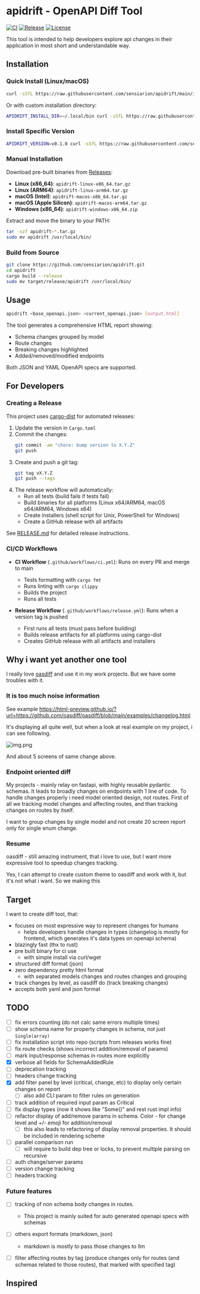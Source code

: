 # apidrift - OpenAPI Diff Tool

[![CI](https://github.com/sensiarion/apidrift/workflows/CI/badge.svg)](https://github.com/sensiarion/apidrift/actions)
[![Release](https://github.com/sensiarion/apidrift/workflows/Release/badge.svg)](https://github.com/sensiarion/apidrift/releases)
[![License](https://img.shields.io/badge/license-Apache--2.0-blue.svg)](LICENSE)

This tool is intended to help developers explore api changes in their application in most short and understandable way.

## Installation

### Quick Install (Linux/macOS)

```bash
curl -sSfL https://raw.githubusercontent.com/sensiarion/apidrift/main/install.sh | bash
```

Or with custom installation directory:

```bash
APIDRIFT_INSTALL_DIR=~/.local/bin curl -sSfL https://raw.githubusercontent.com/sensiarion/apidrift/main/install.sh | bash
```

### Install Specific Version

```bash
APIDRIFT_VERSION=v0.1.0 curl -sSfL https://raw.githubusercontent.com/sensiarion/apidrift/main/install.sh | bash
```

### Manual Installation

Download pre-built binaries from [Releases](https://github.com/sensiarion/apidrift/releases):

- **Linux (x86_64)**: `apidrift-linux-x86_64.tar.gz`
- **Linux (ARM64)**: `apidrift-linux-arm64.tar.gz`
- **macOS (Intel)**: `apidrift-macos-x86_64.tar.gz`
- **macOS (Apple Silicon)**: `apidrift-macos-arm64.tar.gz`
- **Windows (x86_64)**: `apidrift-windows-x86_64.zip`

Extract and move the binary to your PATH:

```bash
tar -xzf apidrift-*.tar.gz
sudo mv apidrift /usr/local/bin/
```

### Build from Source

```bash
git clone https://github.com/sensiarion/apidrift.git
cd apidrift
cargo build --release
sudo mv target/release/apidrift /usr/local/bin/
```

## Usage

```bash
apidrift <base_openapi.json> <current_openapi.json> [output.html]
```

The tool generates a comprehensive HTML report showing:
- Schema changes grouped by model
- Route changes
- Breaking changes highlighted
- Added/removed/modified endpoints

Both JSON and YAML OpenAPI specs are supported.

## For Developers

### Creating a Release

This project uses [cargo-dist](https://github.com/axodotdev/cargo-dist) for automated releases:

1. Update the version in `Cargo.toml`
2. Commit the changes:
   ```bash
   git commit -am "chore: bump version to X.Y.Z"
   git push
   ```
3. Create and push a git tag:
   ```bash
   git tag vX.Y.Z
   git push --tags
   ```
4. The release workflow will automatically:
   - Run all tests (build fails if tests fail)
   - Build binaries for all platforms (Linux x64/ARM64, macOS x64/ARM64, Windows x64)
   - Create installers (shell script for Unix, PowerShell for Windows)
   - Create a GitHub release with all artifacts

See [RELEASE.md](RELEASE.md) for detailed release instructions.

### CI/CD Workflows

- **CI Workflow** (`.github/workflows/ci.yml`): Runs on every PR and merge to main
  - Tests formatting with `cargo fmt`
  - Runs linting with `cargo clippy`
  - Builds the project
  - Runs all tests

- **Release Workflow** (`.github/workflows/release.yml`): Runs when a version tag is pushed
  - First runs all tests (must pass before building)
  - Builds release artifacts for all platforms using cargo-dist
  - Creates GitHub release with all artifacts and installers

## Why i want yet another one tool

I really love [oasdiff](https://github.com/oasdiff/oasdiff) and use it in my work projects. But we have some troubles
with it.

### It is too much noise information

See example https://html-preview.github.io/?url=https://github.com/oasdiff/oasdiff/blob/main/examples/changelog.html

It's displaying all quite well, but when a look at real example on my project, i can see following.

![img.png](docs/img.png)

And about 5 screens of same change above.

### Endpoint oriented diff

My projects - mainly relay on fastapi, with highly reusable pydantic schemas. It leads to broadly changes on endpoints
with 1 line of code. To handle changes properly i need model oriented design, not routes. First of all we tracking model
changes and affecting routes, and than tracking changes on routes by itself.

I want to group changes by single model and not create 20 screen report only for single enum change.

### Resume

oasdiff - still amazing instrument, that i love to use, but I want more expressive tool to speedup changes tracking.

Yes, I can attempt to create custom theme to oasdiff and work with it, but it's not what i want. So we making this

## Target

I want to create diff tool, that:

- focuses on most expressive way to represent changes for humans
    - helps developers handle changes in types (changelog is mostly for frontend, which generates it's data types on
      openapi schema)
- blazingly fast (thx to rust)
- pre built binary for ci use
    - with simple install via curl/wget
- structured diff format (json)
- zero dependency pretty html format
    - with separated models changes and routes changes and grouping
- track changes by level, as oasdiff do (track breaking changes)
- accepts both yaml and json format



## TODO
- [ ] fix errors counting (do not calc same errors multiple times)
- [ ] show schema name for property changes in schema, not just `Single(array)`
- [ ] fix installation script into repo (scripts from releases works fine)
- [ ] fix route checks (shows incorrect addition/removal of params)
- [ ] mark input/response schemas in routes more explicitly
- [x] verbose all fields for SchemaAddedRule
- [ ] deprecation tracking
- [ ] headers change tracking
- [x] add filter panel by level (critical, change, etc) to display only certain changes on report
  - [ ] also add CLI param to filter rules on generation
- [ ] track addition of required input param as Critical
- [ ] fix display types (now it shows like "Some()" and rest rust impl info)
- [ ] refactor display of add/remove params in schema. Color - for change level and +/- emoji for addition/removal
  - [ ] this also leads to refactoring of display removal properties. It should be included in rendering scheme

- [ ] parallel comparison run
  - [ ] will require to build dep tree or locks, to prevent multiple parsing on recursive

- [ ] auth change/server params
- [ ] version change tracking
- [ ] headers tracking

### Future features

- [ ] tracking of non schema body changes in routes.
  - This project is mainly suited for auto generated openapi specs with schemas

- [ ] others export formats (markdown, json)
  - markdown is mostly to pass those changes to llm

- [ ] filter affecting routes by tag (produce changes only for routes (and schemas related to those routes), that marked with specified tag)

## Inspired